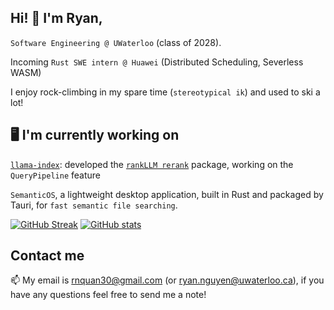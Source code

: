 ## Hi! 👋 I'm Ryan,
`Software Engineering @ UWaterloo` (class of 2028).

Incoming `Rust SWE intern @ Huawei` (Distributed Scheduling, Severless WASM)

I enjoy rock-climbing in my spare time (`stereotypical ik`) and used to ski a lot! 

## 🖥️  I'm currently working on 

[`llama-index`](https://github.com/run-llama/llama_index): developed the [`rankLLM rerank`](https://pypi.org/project/llama-index-postprocessor-rankllm-rerank/) package, working on the `QueryPipeline` feature 

`SemanticOS`, a lightweight desktop application, built in Rust and packaged by Tauri, for `fast semantic file searching`. 


[![GitHub Streak](http://github-readme-streak-stats.herokuapp.com?user=xpbowler&theme=tokyonight)](https://github.com/16bitnarwhal)
[![GitHub stats](https://github-readme-stats.vercel.app/api?username=xpbowler&theme=tokyonight&show_icons=true)](https://github.com/16bitnarwhal)

## Contact me

📫 My email is [rnquan30@gmail.com](mailto:rnquan30@gmail.com) (or [ryan.nguyen@uwaterloo.ca](mailto:ryan.nguyen@uwaterloo.ca)), if you have any questions feel free to send me a note!
